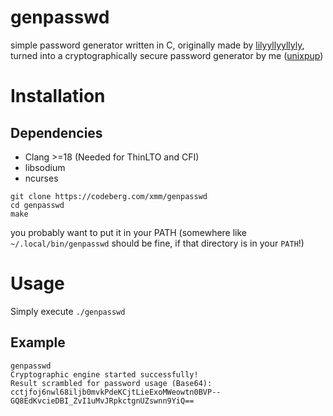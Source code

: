 # genpasswd

simple password generator written in C, originally made by [lilyyllyyllyly](https://github.com/lilyyllyyllyly), turned into a cryptographically secure password generator by me ([unixpup](https://codeberg.org/unixpup))

# Installation

## Dependencies

- Clang >=18 (Needed for ThinLTO and CFI)
- libsodium
- ncurses

```
git clone https://codeberg.com/xmm/genpasswd
cd genpasswd
make
```

you probably want to put it in your PATH (somewhere like `~/.local/bin/genpasswd` should be fine, if that directory is in your `PATH`!)

# Usage

Simply execute `./genpasswd`

## Example

```
genpasswd
Cryptographic engine started successfully!
Result scrambled for password usage (Base64): cctjfoj6nwl68iljb0mvkPdeKCjtLieExoMWeowtn0BVP--GQ8EdKvcieDBI_ZvI1uMvJRpkctgnUZswnn9YiQ==
```
